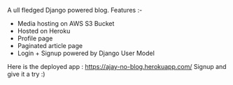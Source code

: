 A ull fledged Django powered blog. 
Features :- 
  * Media hosting on AWS S3 Bucket 
  * Hosted on Heroku
  * Profile page
  * Paginated article page
  * Login + Signup powered by Django User Model
  
Here is the deployed app : https://ajay-no-blog.herokuapp.com/
Signup and give it a try :)   
  
